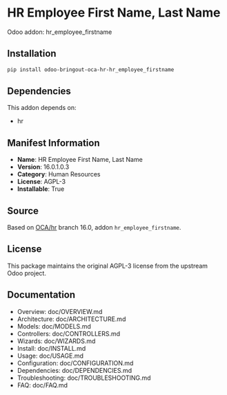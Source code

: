 # HR Employee First Name, Last Name

Odoo addon: hr_employee_firstname

## Installation

```bash
pip install odoo-bringout-oca-hr-hr_employee_firstname
```

## Dependencies

This addon depends on:
- hr

## Manifest Information

- **Name**: HR Employee First Name, Last Name
- **Version**: 16.0.1.0.3
- **Category**: Human Resources
- **License**: AGPL-3
- **Installable**: True

## Source

Based on [OCA/hr](https://github.com/OCA/hr) branch 16.0, addon `hr_employee_firstname`.

## License

This package maintains the original AGPL-3 license from the upstream Odoo project.

## Documentation

- Overview: doc/OVERVIEW.md
- Architecture: doc/ARCHITECTURE.md
- Models: doc/MODELS.md
- Controllers: doc/CONTROLLERS.md
- Wizards: doc/WIZARDS.md
- Install: doc/INSTALL.md
- Usage: doc/USAGE.md
- Configuration: doc/CONFIGURATION.md
- Dependencies: doc/DEPENDENCIES.md
- Troubleshooting: doc/TROUBLESHOOTING.md
- FAQ: doc/FAQ.md
